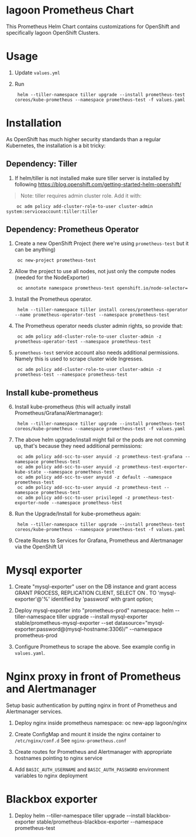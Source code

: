 # lagoon Prometheus Chart

This Prometheus Helm Chart contains customizations for OpenShift and specifically lagoon OpenShift Clusters.

# Usage

1. Update `values.yml`
2. Run

        helm --tiller-namespace tiller upgrade --install prometheus-test coreos/kube-prometheus --namespace prometheus-test -f values.yaml

# Installation

As OpenShift has much higher security standards than a regular Kubernetes, the installation is a bit tricky:

## Dependency: Tiller

1. If helm/tiller is not installed make sure tiller server is installed by following https://blog.openshift.com/getting-started-helm-openshift/

> Note: tiller requires admin cluster role. Add it with:

        oc adm policy add-cluster-role-to-user cluster-admin system:serviceaccount:tiller:tiller

## Dependency: Prometheus Operator

1. Create a new OpenShift Project (here we're using `prometheus-test` but it can be anything)

        oc new-project prometheus-test

2. Allow the project to use all nodes, not just only the compute nodes (needed for the NodeExporter)

        oc annotate namespace prometheus-test openshift.io/node-selector=

3. Install the Prometheus operator.

        helm --tiller-namespace tiller install coreos/prometheus-operator --name prometheus-operator-test --namespace prometheus-test

4. The Prometheus operator needs cluster admin rights, so provide that:

        oc adm policy add-cluster-role-to-user cluster-admin -z prometheus-operator-test --namespace prometheus-test

5. `prometheus-test` service account also needs additional permissions. Namely this is used to scrape cluster wide Ingresses.

        oc adm policy add-cluster-role-to-user cluster-admin -z prometheus-test --namespace prometheus-test

## Install kube-prometheus

6. Install kube-prometheus (this will actually install Prometheus/Grafana/Alertmanager):

        helm --tiller-namespace tiller upgrade --install prometheus-test coreos/kube-prometheus --namespace prometheus-test -f values.yaml

7. The above helm upgrade/install might fail or the pods are not comming up, that's because they need additional permissions:

        oc adm policy add-scc-to-user anyuid -z prometheus-test-grafana --namespace prometheus-test
        oc adm policy add-scc-to-user anyuid -z prometheus-test-exporter-kube-state --namespace prometheus-test
        oc adm policy add-scc-to-user anyuid -z default --namespace prometheus-test
        oc adm policy add-scc-to-user anyuid -z prometheus-test --namespace prometheus-test
        oc adm policy add-scc-to-user privileged -z prometheus-test-exporter-node --namespace prometheus-test

8. Run the Upgrade/Install for kube-prometheus again:

        helm --tiller-namespace tiller upgrade --install prometheus-test coreos/kube-prometheus --namespace prometheus-test -f values.yaml

9. Create Routes to Services for Grafana, Prometheus and Alertmanager via the OpenShift UI

# Mysql exporter

1. Create "mysql-exporter" user on the DB instance and grant access
        GRANT PROCESS, REPLICATION CLIENT, SELECT ON *.* TO 'mysql-exporter'@'%' identified by 'password' with grant option;

2. Deploy mysql-exporter into "prometheus-prod" namespace:
        helm --tiller-namespace tiller upgrade --install mysql-exporter stable/prometheus-mysql-exporter --set datasource="mysql-exporter:password@(mysql-hostname:3306)/" --namespace prometheus-prod

3. Configure Prometheus to scrape the above. See example config in `values.yaml`.

# Nginx proxy in front of Prometheus and Alertmanager

Setup basic authentication by putting nginx in front of Prometheus and Alertmanager services.

1. Deploy nginx inside prometheus namespace:
        oc new-app lagoon/nginx

2. Create ConfigMap and mount it inside the nginx container to `/etc/nginx/conf.d` See `nginx-prometheus.conf`

3. Create routes for Prometheus and Alertmanager with appropriate hostnames pointing to nginx service

4. Add `BASIC_AUTH_USERNAME` and `BASIC_AUTH_PASSWORD` environment variables to nginx deployment

# Blackbox exporter

1. Deploy helm --tiller-namespace tiller upgrade --install blackbox-exporter stable/prometheus-blackbox-exporter --namespace prometheus-test